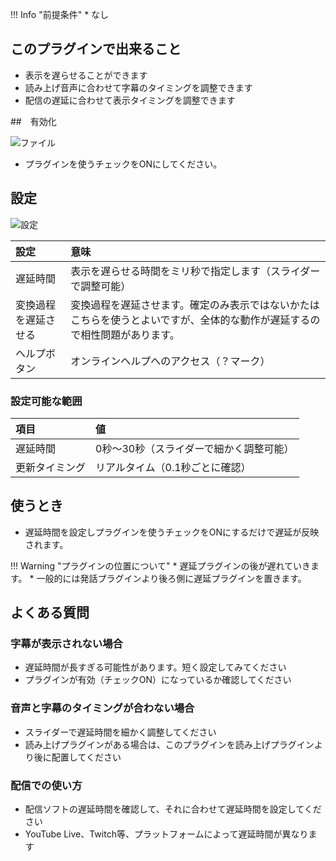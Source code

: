 !!! Info "前提条件"
    * なし

## このプラグインで出来ること

* 表示を遅らせることができます
* 読み上げ音声に合わせて字幕のタイミングを調整できます
* 配信の遅延に合わせて表示タイミングを調整できます

##　有効化

![ファイル](images/plugin_delay_p1.png)

* プラグインを使うチェックをONにしてください。

## 設定

![設定](images/plugin_delay_p2.png)

|設定|意味|
|:--|:---|
|遅延時間|表示を遅らせる時間をミリ秒で指定します（スライダーで調整可能）|
|変換過程を遅延させる|変換過程を遅延させます。確定のみ表示ではないかたはこちらを使うとよいですが、全体的な動作が遅延するので相性問題があります。|
|ヘルプボタン|オンラインヘルプへのアクセス（？マーク）|

### 設定可能な範囲

|項目|値|
|:--|:---|
|遅延時間|0秒～30秒（スライダーで細かく調整可能）|
|更新タイミング|リアルタイム（0.1秒ごとに確認）|

## 使うとき
* 遅延時間を設定しプラグインを使うチェックをONにするだけで遅延が反映されます。

!!! Warning "プラグインの位置について"
    * 遅延プラグインの後が遅れていきます。
    * 一般的には発話プラグインより後ろ側に遅延プラグインを置きます。

## よくある質問

### 字幕が表示されない場合
- 遅延時間が長すぎる可能性があります。短く設定してみてください
- プラグインが有効（チェックON）になっているか確認してください

### 音声と字幕のタイミングが合わない場合
- スライダーで遅延時間を細かく調整してください
- 読み上げプラグインがある場合は、このプラグインを読み上げプラグインより後に配置してください

### 配信での使い方
- 配信ソフトの遅延時間を確認して、それに合わせて遅延時間を設定してください
- YouTube Live、Twitch等、プラットフォームによって遅延時間が異なります